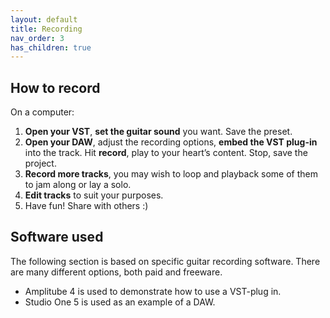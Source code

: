 ```yaml
---
layout: default
title: Recording
nav_order: 3
has_children: true
---
```


## **How to record**

On a computer:

1. **Open your VST**, **set the guitar sound** you want. Save the preset.
2. **Open your DAW**, adjust the recording options, **embed the VST plug-in** into the track. Hit **record**, play to your heart’s content. Stop, save the project.
3. **Record more tracks**, you may wish to loop and playback some of them to jam along or lay a solo. 
4. **Edit tracks** to suit your purposes. 
5. Have fun! Share with others :)
   

## **Software used**

The following section is based on specific guitar recording software. There are many different options, both paid and freeware.

* Amplitube 4 is used to demonstrate how to use a VST-plug in.  
* Studio One 5 is used as an example of a DAW.
